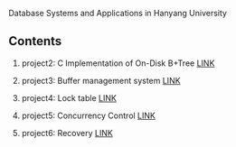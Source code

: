Database Systems and Applications in Hanyang University

## Contents

1. project2: C Implementation of On-Disk B+Tree [LINK](./project2)

2. project3: Buffer management system [LINK](./project3)

3. project4: Lock table [LINK](./project4)

4. project5: Concurrency Control [LINK](./project5)

5. project6: Recovery [LINK](./project6)

